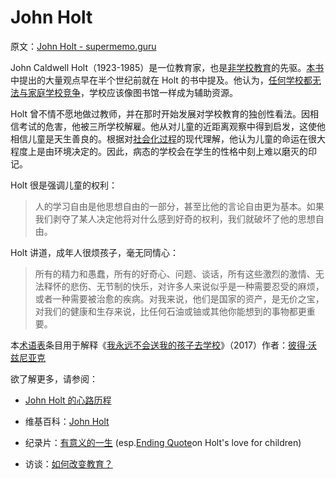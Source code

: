 # John Holt

原文：[John Holt - supermemo.guru](https://supermemo.guru/wiki/John_Holt)

John Caldwell Holt（1923-1985）是一位教育家，也是[非学校教育](https://supermemo.guru/wiki/Unschooling)的先驱。[本书](https://supermemo.guru/wiki/Problem_of_Schooling)中提出的大量观点早在半个世纪前就在 Holt 的书中提及。他认为，[任何学校都无法与家庭学校竞争](https://supermemo.guru/wiki/Holt:_On_value_of_schools)，学校应该像图书馆一样成为辅助资源。

Holt 曾不情不愿地做过教师，并在那时开始发展对学校教育的独创性看法。因相信考试的危害，他被三所学校解雇。他从对儿童的近距离观察中得到启发，这使他相信儿童是天生善良的。根据对[社会化过程](https://supermemo.guru/wiki/Socialization_process)的现代理解，他认为儿童的命运在很大程度上是由环境决定的。因此，病态的学校会在学生的性格中刻上难以磨灭的印记。

Holt 很是强调儿童的权利：

> 人的学习自由是他思想自由的一部分，甚至比他的言论自由更为基本。如果我们剥夺了某人决定他将对什么感到好奇的权利，我们就破坏了他的思想自由。

Holt 讲道，成年人很烦孩子，毫无同情心：

> 所有的精力和愚蠢，所有的好奇心、问题、谈话，所有这些激烈的激情、无法释怀的悲伤、无节制的快乐，对许多人来说似乎是一种需要忍受的麻烦，或者一种需要被治愈的疾病。对我来说，他们是国家的资产，是无价之宝，对我们的健康和生存来说，比任何石油或铀或其他你能想到的事物都更重要。

本[术语表](https://supermemo.guru/wiki/Glossary)条目用于解释《[我永远不会送我的孩子去学校](https://supermemo.guru/wiki/Problem_of_Schooling)》（2017）作者：[彼得·沃兹尼亚克](https://supermemo.guru/wiki/Piotr_Wozniak)

欲了解更多，请参阅：

- [John Holt 的心路历程](https://supermemo.guru/wiki/The_journey_of_John_Holt)

- 维基百科：[John Holt](https://en.wikipedia.org/wiki/John_Holt_(educator))

- 纪录片：[有意义的一生](http://www.youtube.com/watch?v=i1fmjN1nykg) (esp.[Ending Quote](https://www.youtube.com/watch?v=EsowqIhCLAM)on Holt's love for children)

- 访谈：[如何改变教育？](http://www.youtube.com/watch?v=N1yAGsX1DJk)
